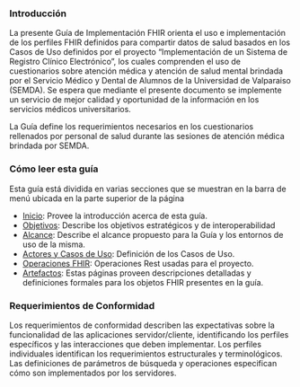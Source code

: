 ### Introducción
La presente Guía de Implementación FHIR orienta el uso e implementación de los perfiles FHIR definidos para compartir datos de salud basados en los Casos de Uso definidos por el proyecto “Implementación de un Sistema de Registro Clínico Electrónico”, los cuales comprenden el uso de cuestionarios sobre atención médica y atención de salud mental brindada por el Servicio Médico y Dental de Alumnos de la Universidad de Valparaiso (SEMDA). Se espera que mediante el presente documento se implemente un servicio de mejor calidad y oportunidad de la información en los servicios médicos universitarios.

La Guía define los requerimientos necesarios en los cuestionarios rellenados por personal de salud durante las sesiones de atención médica brindada por SEMDA. 

### Cómo leer esta guía

Esta guía está dividida en varias secciones que se muestran en la barra de menú ubicada en la parte superior de la página
- [Inicio](https://build.fhir.org/ig/PanAmericanHealthOrganization/ESAVI-IG-FHIR): Provee la introducción acerca de esta guía.
- [Objetivos](objetivos.html): Describe los objetivos estratégicos y de interoperabilidad
- [Alcance](alcance.html): Describe el alcance propuesto para la Guía y los entornos de uso de la misma.
- [Actores y Casos de Uso](actores_CasosUso.html): Definición de los Casos de Uso.
- [Operaciones FHIR](operaciones.html): Operaciones Rest usadas para el proyecto.
- [Artefactos](artifacts.html): Estas páginas proveen descripciones detalladas y definiciones formales para los objetos FHIR presentes en la guía.    

### Requerimientos de Conformidad

Los requerimientos de conformidad describen las expectativas sobre la funcionalidad de las aplicaciones servidor/cliente, identificando los perfiles específicos y las interacciones que deben implementar. Los perfiles individuales identifican los requerimientos estructurales y terminológicos. Las definiciones de parámetros de búsqueda y operaciones especifican cómo son implementados por los servidores.